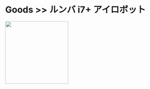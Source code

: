 # Goods >> ルンバ i7+ アイロボット

<img src="https://res.cloudinary.com/silverbirder/image/upload/v1614432569/silver-birder.github.io/purchases/Roomba_i7_plus_iRobot.jpg" style="width: 200px"/>